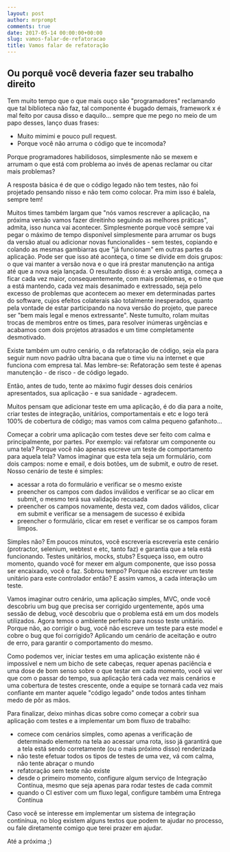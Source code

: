 ```yaml
---
layout: post
author: mrprompt
comments: true
date: 2017-05-14 00:00:00+00:00
slug: vamos-falar-de-refatoracao
title: Vamos falar de refatoração
---
```

## Ou porquê você deveria fazer seu trabalho direito

Tem muito tempo que o que mais ouço são "programadores" reclamando que tal
biblioteca não faz, tal componente é bugado demais, framework x é mal feito
por causa disso e daquilo... sempre que me pego no meio de um papo desses,
lanço duas frases:

- Muito mimimi e pouco pull request.
- Porque você não arruma o código que te incomoda?

Porque programadores habilidosos, simplesmente não se mexem e arrumam o
que está com problema ao invés de apenas reclamar ou citar mais problemas?

A resposta básica é de que o código legado não tem testes, não foi projetado
pensando nisso e não tem como colocar. Pra mim isso é balela, sempre tem!

Muitos times também largam que "nós vamos rescrever a aplicação, na próxima
versão vamos fazer direitinho seguindo as melhores práticas", admita, isso
nunca vai acontecer. Simplesmente porque você sempre vai pegar o máximo de
tempo disponível simplesmente para arrumar os bugs da versão atual ou adicionar
novas funcionalides - sem testes, copiando e colando as mesmas gambiarras que
"já funcionam" em outras partes da aplicação.
Pode ser que isso até aconteça, o time se divide em dois grupos: o que vai
manter a versão nova e o que irá prestar manutenção na antiga até que a nova
seja lançada.
O resultado disso é: a versão antiga, começa a ficar cada vez maior,
consequentemente, com mais problemas, e o time que a está mantendo, cada vez
mais desanimado e extressado, seja pelo excesso de problemas que acontecem ao
mexer em determinadas partes do software, cujos efeitos colaterais são
totalmente inesperados, quanto pela vontade de estar participando na nova
versão do projeto, que parece ser "bem mais legal e menos extressante".
Neste tumulto, rolam muitas trocas de membros entre os times, para resolver
inúmeras urgências e acabamos com dois projetos atrasados e um time
completamente desmotivado.

Existe também um outro cenário, o da refatoração de código, seja ela para seguir
num novo padrão ultra bacana que o time viu na internet e que funciona com
empresa tal. Mas lembre-se: Refatoração sem teste é apenas manutenção - de
risco - de código legado.

Então, antes de tudo, tente ao máximo fugir desses dois cenários apresentados,
sua aplicação - e sua sanidade - agradecem.

Muitos pensam que adicionar teste em uma aplicação, é do dia para a noite, criar
testes de integração, unitários, comportamentais e etc e logo terá 100% de
cobertura de código; mas vamos com calma pequeno gafanhoto...

Começar a cobrir uma aplicação com testes deve ser feito com calma e
principalmente, por partes. Por exemplo: vai refatorar um componente ou uma
tela? Porque você não apenas escreve um teste de comportamento para aquela tela?
Vamos imaginar que esta tela seja um formulário, com dois campos: nome e email,
e dois botões, um de submit, e outro de reset. Nosso cenário de teste é simples:

- acessar a rota do formulário e verificar se o mesmo existe
- preencher os campos com dados inválidos e verificar se ao clicar em submit,
o mesmo terá sua validação recusada
- preencher os campos novamente, desta vez, com dados válidos, clicar em submit
e verificar se a mensagem de sucesso é exibida
- preencher o formulário, clicar em reset e verificar se os campos foram limpos.

Simples não? Em poucos minutos, você escreveria escreveria este cenário
(protractor, selenium, webtest e etc, tanto faz) e garantia que a tela está
funcionando. Testes unitários, mocks, stubs? Esqueça isso, em outro momento,
quando você for mexer em algum componente, que isso possa ser encaixado, você
o faz. Sobrou tempo? Porque não escrever um teste unitário para este controlador
então? E assim vamos, a cada interação um teste.

Vamos imaginar outro cenário, uma aplicação simples, MVC, onde você descobriu um
bug que precisa ser corrigido urgentemente, após uma sessão de debug, você
descobriu que o problema está em um dos models utilizados. Agora temos o
ambiente perfeito para nosso teste unitário. Porque não, ao corrigir o bug,
você não escreve um teste para este model e cobre o bug que foi corrigido?
Aplicando um cenário de aceitação e outro de erro, para garantir o comportamento
do mesmo.

Como podemos ver, iniciar testes em uma aplicação existente não é impossível e
nem um bicho de sete cabeças, requer apenas paciência e uma dose de bom senso
sobre o que testar em cada momento, você vai ver que com o passar do tempo, sua
aplicação terá cada vez mais cenários e uma cobertura de testes crescente, onde
a equipe se tornará cada vez mais confiante em manter aquele "código legado"
onde todos antes tinham medo de pôr as mãos.

Para finalizar, deixo minhas dicas sobre como começar a cobrir sua aplicação com
testes e a implementar um bom fluxo de trabalho:

- comece com cenários simples, como apenas a verificação de determinado elemento
na tela ao acessar uma rota, isso já garantirá que a tela está sendo corretamente
(ou o mais próximo disso) renderizada
- não teste efetuar todos os tipos de testes de uma vez, vá com calma, não tente
abraçar o mundo
- refatoração sem teste não existe
- desde o primeiro momento, configure algum serviço de Integração Contínua, mesmo
que seja apenas para rodar testes de cada commit
- quando o CI estiver com um fluxo legal, configure também uma Entrega Contínua

Caso você se interesse em implementar um sistema de integração continínua, no
blog existem alguns textos que podem te ajudar no processo, ou fale diretamente
comigo que terei prazer em ajudar.

Até a próxima ;)
